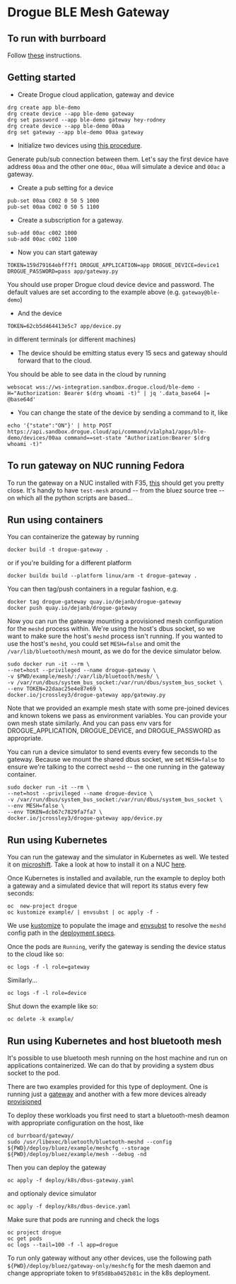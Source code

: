 # Drogue BLE Mesh Gateway

## To run with burrboard

Follow [these](docs/burrboard.md) instructions.

## Getting started

* Create Drogue cloud application, gateway and device

```
drg create app ble-demo
drg create device --app ble-demo gateway
drg set password --app ble-demo gateway hey-rodney
drg create device --app ble-demo 00aa
drg set gateway --app ble-demo 00aa gateway
```

* Initialize two devices using [this procedure](docs/mesh.md).

Generate pub/sub connection between them. Let's say the first device have address `00aa` and the other one `00ac`, `00aa` will simulate a device and `00ac` a gateway.

* Create a pub setting for a device

```
pub-set 00aa C002 0 50 5 1000
pub-set 00aa C002 0 50 5 1100
```

* Create a subscription for a gateway.

```
sub-add 00ac c002 1000
sub-add 00ac c002 1100

```

* Now you can start gateway

```
TOKEN=159d79164ebff7f1 DROGUE_APPLICATION=app DROGUE_DEVICE=device1 DROGUE_PASSWORD=pass app/gateway.py
```
You should use proper Drogue cloud device device and password. The default values are set according to the example above (e.g. `gateway@ble-demo`)

* And the device

```
TOKEN=62cb5d464413e5c7 app/device.py
```
in different terminals (or different machines)

* The device should be emitting status every 15 secs and gateway should forward that to the cloud.

You should be able to see data in the cloud by running

```
websocat wss://ws-integration.sandbox.drogue.cloud/ble-demo -H="Authorization: Bearer $(drg whoami -t)" | jq '.data_base64 |= @base64d'
```

* You can change the state of the device by sending a command to it, like

```
echo '{"state":"ON"}' | http POST https://api.sandbox.drogue.cloud/api/command/v1alpha1/apps/ble-demo/devices/00aa command==set-state "Authorization:Bearer $(drg whoami -t)"
```

## To run gateway on NUC running Fedora

To run the gateway on a NUC installed with F35, [this](docs/nuc.md) should
get you pretty close. It's handy to have `test-mesh` around -- from
the bluez source tree -- on which all the python scripts are based...

## Run using containers

You can containerize the gateway by running

```
docker build -t drogue-gateway .
```

or if you're building for a different platform

```
docker buildx build --platform linux/arm -t drogue-gateway .
```

You can then tag/push containers in a regular fashion, e.g.

```
docker tag drogue-gateway quay.io/dejanb/drogue-gateway
docker push quay.io/dejanb/drogue-gateway
```

Now you can run the gateway mounting a provisioned mesh configuration
for the `meshd` process within. We're using the host's dbus socket, so
we want to make sure the host's `meshd` process isn't running. If you
wanted to use the host's `meshd`, you could set `MESH=false` and omit
the `/var/lib/bluetooth/mesh` mount, as we do for the device simulator
below.

```
sudo docker run -it --rm \
--net=host --privileged --name drogue-gateway \
-v $PWD/example/mesh/:/var/lib/bluetooth/mesh/ \
-v /var/run/dbus/system_bus_socket:/var/run/dbus/system_bus_socket \
--env TOKEN=22daac25e4e87e69 \
docker.io/jcrossley3/drogue-gateway app/gateway.py
```

Note that we provided an example mesh state with some pre-joined
devices and known tokens we pass as environment variables. You can
provide your own mesh state similarly. And you can pass env vars for
DROGUE_APPLICATION, DROGUE_DEVICE, and DROGUE_PASSWORD as appropriate.

You can run a device simulator to send events every few seconds to the
gateway. Because we mount the shared dbus socket, we set `MESH=false`
to ensure we're talking to the correct `meshd` -- the one running in
the gateway container.

```
sudo docker run -it --rm \
--net=host --privileged --name drogue-device \
-v /var/run/dbus/system_bus_socket:/var/run/dbus/system_bus_socket \
--env MESH=false \
--env TOKEN=dcb67c7829fa7fa7 \
docker.io/jcrossley3/drogue-gateway app/device.py
```

## Run using Kubernetes

You can run the gateway and the simulator in Kubernetes as well. We
tested it on [microshift](https://microshift.io/). Take a look at how
to install it on a NUC [here](docs/nuc.md#Microshift).

Once Kubernetes is installed and available, run the example to deploy
both a gateway and a simulated device that will report its status
every few seconds:

```
oc  new-project drogue
oc kustomize example/ | envsubst | oc apply -f -
```

We use [kustomize](https://kustomize.io/) to populate the image and
[envsubst](https://command-not-found.com/envsubst) to resolve the
`meshd` config path in the [deployment specs](example/deployment.yaml/).

Once the pods are `Running`, verify the gateway is sending the device
status to the cloud like so:

```
oc logs -f -l role=gateway
```

Similarly...

```
oc logs -f -l role=device
```

Shut down the example like so:

```
oc delete -k example/
```

## Run using Kubernetes and host bluetooth mesh

It's possible to use bluetooth mesh running on the host machine and run on applications containerized. We can do that by providing a system dbus socket to the pod.

There are two examples provided for this type of deployment. One is running just a [gateway](deploy/bluez/gateway-only/) and another with a few more devices already [provisioned](deploy/bluez/example/)

To deploy these workloads you first need to start a bluetooth-mesh deamon with appropriate configuration on the host, like

```
cd burrboard/gateway/
sudo /usr/libexec/bluetooth/bluetooth-meshd --config ${PWD}/deploy/bluez/example/meshcfg --storage ${PWD}/deploy/bluez/example/mesh --debug -nd
```

Then you can deploy the gateway

```
oc apply -f deploy/k8s/dbus-gateway.yaml
```

and optionaly device simulator

```
oc apply -f deploy/k8s/dbus-device.yaml
```

Make sure that pods are running and check the logs

```
oc project drogue
oc get pods
oc logs --tail=100 -f -l app=drogue
```

To run only gateway without any other devices, use the following path `${PWD}/deploy/bluez/gateway-only/meshcfg` for the mesh daemon and change appropriate token to `9f85d8ba0452b81c` in the k8s deployment.
